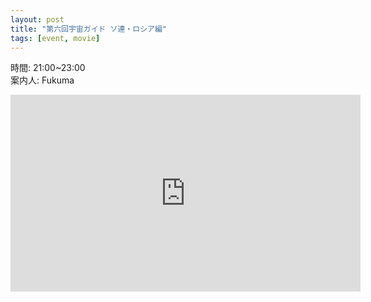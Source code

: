 ```yaml
---
layout: post
title: "第六回宇宙ガイド ソ連・ロシア編"
tags: [event, movie]
---
```


時間: 21:00~23:00  
案内人: Fukuma  

<iframe width="560" height="315" src="https://www.youtube.com/embed/nV0ZPNPiHUM" frameborder="0" allow="accelerometer; autoplay; encrypted-media; gyroscope; picture-in-picture" allowfullscreen></iframe>
